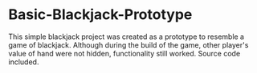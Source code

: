 # Basic-Blackjack-Prototype

This simple blackjack project was created as a prototype to resemble a game of blackjack.
Although during the build of the game, other player's value of hand were not hidden, functionality still worked.
Source code included.
